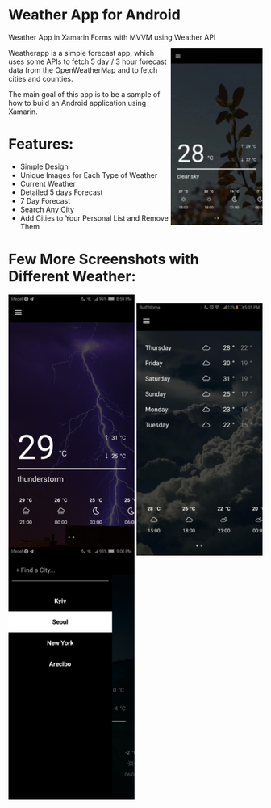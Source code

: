 # Weather App for Android
Weather App in Xamarin Forms with MVVM using Weather API

<img src="WeatherApp/screenshots/animation.gif" align="right" height="350px"/>

Weatherapp is a simple forecast app, which uses some APIs to fetch 5 day / 3 hour forecast data
from the OpenWeatherMap and to fetch cities and counties.

The main goal of this app is to be a sample of how to build 
an Android application using Xamarin.

# Features:

- Simple Design
- Unique Images for Each Type of Weather
- Current Weather
- Detailed 5 days Forecast
- 7 Day Forecast
- Search Any City
- Add Cities to Your Personal List and Remove Them

# Few More Screenshots with Different Weather:

  ⠀⠀⠀⠀⠀⠀⠀⠀⠀⠀<img src="WeatherApp/screenshots/1.jpg" align="left" height="500px"/>
<img src="WeatherApp/screenshots/3.jpg" align="right" height="500px"/>
<img src="WeatherApp/screenshots/2.jpg" align="center" height="500px"/>
